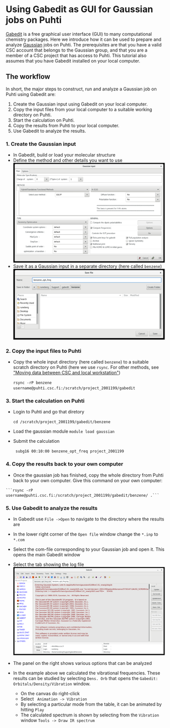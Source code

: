 # Using Gabedit as GUI for Gaussian jobs on Puhti
 
[Gabedit](http://gabedit.sourceforge.net/) is a free graphical user interface 
(GUI) to many computational chemistry packages. Here we introduce how it can be used to prepare and analyze [Gaussian](../../apps/gaussian.md) jobs on Puhti.
The prerequisites are that you have a valid CSC account that belongs to the Gaussian group, and that you are a member of a CSC project that has access to Puhti. This tutorial also assumes that you have Gabedit installed on your local computer.

## The workflow
In short, the major steps to construct, run and analyze a 
Gaussian job on Puhti using Gabedit are:

1.  Create the Gaussian input using Gabedit on your local computer.
2.  Copy the input files from your local computer to a suitable working directory on Puhti.
3.  Start the calculation on Puhti.
4.  Copy the results from Puhti to your local computer.
5.  Use Gabedit to analyze the results.

### 1.  Create the Gaussian input 
   - In Gabedit, build or load your molecular structure 
   - Define the method and other details you want to use
![Gabedit input](../../img/gabedit_1.png)
   - Save it as a Gaussian input in a separate directory (here called ```benzene```)
![Gabedit save](../../img/gabedit_2.png)

### 2.  Copy the input files to Puhti
   - Copy the whole input directory (here called ```benzene```) to a suitable scratch directory on Puhti (here we use ```rsync```. For other methods, see ["Moving data between CSC and local workstation"](../../data/moving/index.md)) 
     
     ```rsync -rP benzene username@puhti.csc.fi:/scratch/project_2001199/gabedit```
     
### 3.  Start the calculation on Puhti
   - Login to Puhti and go that diretory 

     ```cd /scratch/project_2001199/gabedit/benzene```

   - Load the gaussian module ```module load gaussian```
   - Submit the calculation

     ``` subg16 00:10:00 benzene_opt_freq project_2001199```

### 4.  Copy the results back to your own computer
   - Once the gaussian job has finished, copy the whole directory from Puhti back to your own computer. Give this command on your own computer: 

    ```rsync -rP username@puhti.csc.fi:/scratch/project_2001199/gabedit/benzene/ .```

### 5.  Use Gabedit to analyze the results
   - In Gabedit use ```File ->Open``` to navigate to the directory where the results are 
   - In the lower right corner of the ```Open file``` window change the ```*.inp``` to ```*.com```
   - Select the com-file corresponding to your Gaussian job and open it. This opens the main Gabedit window
   - Select the tab showing the log file
![Gabedit analyze](../../img/gabedit_3.png) 
   
   - The panel on the right shows various options that can be analyzed
   - In the example above we calculated the vibrational frequencies. These results can be studied by selecting ```Dens. Orb``` that opens the ```Gabedit: Orbitals/Density/Vibration``` window. 
       - On the canvas do right-click
       - Select ``` Animation -> Vibration```
       - By selecting a particular mode from the table, it can be animated by hitting ```Play```
       - The calculated spectrum is shown by selecting from the ```Vibration``` window ```Tools -> Draw IR spectrum```
       

